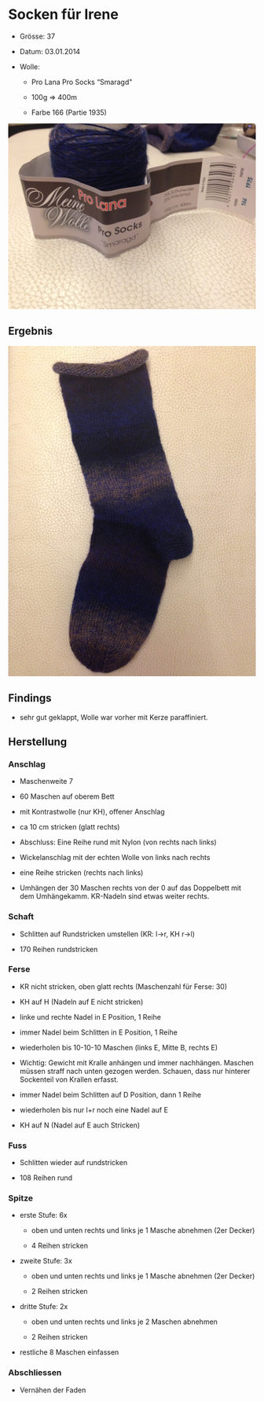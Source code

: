 # Socken für Irene

-   Grösse: 37

-   Datum: 03.01.2014

-   Wolle:

    -   Pro Lana Pro Socks “Smaragd"

    -   100g =\> 400m

    -   Farbe 166 (Partie 1935)

![Wolle](Socken%20Irene%20Wolle.jpg)

## Ergebnis

![fertige Socke](Socken%20Irene.jpg)

## Findings

-   sehr gut geklappt, Wolle war vorher mit Kerze paraffiniert.

## Herstellung

### Anschlag

-   Maschenweite 7

-   60 Maschen auf oberem Bett

-   mit Kontrastwolle (nur KH), offener Anschlag

-   ca 10 cm stricken (glatt rechts)

-   Abschluss: Eine Reihe rund mit Nylon (von rechts nach links)

-   Wickelanschlag mit der echten Wolle von links nach rechts

-   eine Reihe stricken (rechts nach links)

-   Umhängen der 30 Maschen rechts von der 0 auf das Doppelbett mit dem
    Umhängekamm. KR-Nadeln sind etwas weiter rechts.

### Schaft

-   Schlitten auf Rundstricken umstellen (KR: l-\>r, KH r-\>l)

-   170 Reihen rundstricken

### Ferse

-   KR nicht stricken, oben glatt rechts (Maschenzahl für Ferse: 30)

-   KH auf H (Nadeln auf E nicht stricken)

-   linke und rechte Nadel in E Position, 1 Reihe

-   immer Nadel beim Schlitten in E Position, 1 Reihe

-   wiederholen bis 10-10-10 Maschen (links E, Mitte B, rechts E)

-   Wichtig: Gewicht mit Kralle anhängen und immer nachhängen. Maschen
    müssen straff nach unten gezogen werden. Schauen, dass nur hinterer
    Sockenteil von Krallen erfasst.

-   immer Nadel beim Schlitten auf D Position, dann 1 Reihe

-   wiederholen bis nur l+r noch eine Nadel auf E

-   KH auf N (Nadel auf E auch Stricken)

### Fuss

-   Schlitten wieder auf rundstricken

-   108 Reihen rund

### Spitze

-   erste Stufe: 6x

    -   oben und unten rechts und links je 1 Masche abnehmen (2er
        Decker)

    -   4 Reihen stricken

-   zweite Stufe: 3x

    -   oben und unten rechts und links je 1 Masche abnehmen (2er
        Decker)

    -   2 Reihen stricken

-   dritte Stufe: 2x

    -   oben und unten rechts und links je 2 Maschen abnehmen

    -   2 Reihen stricken

-   restliche 8 Maschen einfassen

### Abschliessen

-   Vernähen der Faden


